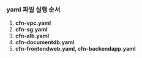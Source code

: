 ### yaml 파일 실행 순서
1. **cfn-vpc.yaml**
2. **cfn-sg.yaml**
3. **cfn-alb.yaml**
4. **cfn-documentdb.yaml**
5. **cfn-frontendweb.yaml, cfn-backendapp.yaml**

